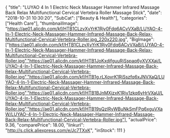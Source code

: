 {
	"title": "LUYAO 4 In 1 Electric Neck Massager Hammer Infrared Massage Back Relax Multifunctional Cervical Vertebra Roller Massage Stick",
	"date": "2018-10-31 10:30:20",
	"SubCat": ["Beauty & Health"],
	"categories": ["Health Care"],
	"thumbnailImage": "https://ae01.alicdn.com/kf/HTB1CLzvXyYrK1Rjy0Fdq6ACvVXaB/LUYAO-4-In-1-Electric-Neck-Massager-Hammer-Infrared-Massage-Back-Relax-Multifunctional-Cervical-Vertebra-Roller.jpg_220x220.jpg",
	"BigImage": ["https://ae01.alicdn.com/kf/HTB1CLzvXyYrK1Rjy0Fdq6ACvVXaB/LUYAO-4-In-1-Electric-Neck-Massager-Hammer-Infrared-Massage-Back-Relax-Multifunctional-Cervical-Vertebra-Roller.jpg","https://ae01.alicdn.com/kf/HTB1JoKxdjfguuRjSspaq6yXVXXaj/LUYAO-4-In-1-Electric-Neck-Massager-Hammer-Infrared-Massage-Back-Relax-Multifunctional-Cervical-Vertebra-Roller.jpg","https://ae01.alicdn.com/kf/HTB1g.rLXovrK1RjSszfq6xJNVXaQ/LUYAO-4-In-1-Electric-Neck-Massager-Hammer-Infrared-Massage-Back-Relax-Multifunctional-Cervical-Vertebra-Roller.jpg","https://ae01.alicdn.com/kf/HTB1BJnMXizxK1Rjy1zkq6yHrVXaU/LUYAO-4-In-1-Electric-Neck-Massager-Hammer-Infrared-Massage-Back-Relax-Multifunctional-Cervical-Vertebra-Roller.jpg","https://ae01.alicdn.com/kf/HTB19sQzlRyWBuNkSmFPq6xguVXaW/LUYAO-4-In-1-Electric-Neck-Massager-Hammer-Infrared-Massage-Back-Relax-Multifunctional-Cervical-Vertebra-Roller.jpg"],
	"actualPrice": 9.36,
	"comparePrice": 18.00,
	"linkurl": "http://s.click.aliexpress.com/e/Jc7TXxK",
	"inStock": 111
}
